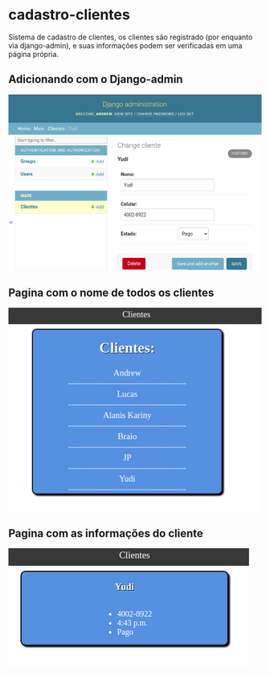 # cadastro-clientes

Sistema de cadastro de clientes, os clientes são registrado (por enquanto via django-admin), e suas informações podem ser verificadas em uma página própria.

## Adicionando com o Django-admin
![alt text](screenshots/admin-add.png)

## Pagina com o nome de todos os clientes
![alt text](screenshots/todos-clientes.png)

## Pagina com as informações do cliente
![alt text](screenshots/cliente-info.png)